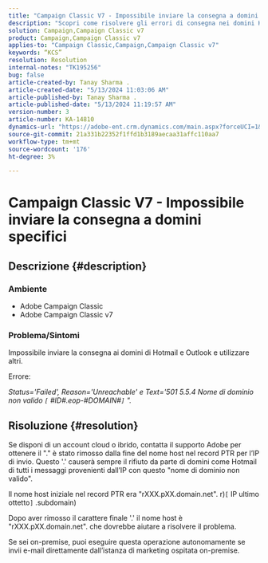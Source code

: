 ```yaml
---
title: "Campaign Classic V7 - Impossibile inviare la consegna a domini specifici"
description: "Scopri come risolvere gli errori di consegna nei domini Hotmail e Outlook."
solution: Campaign,Campaign Classic v7
product: Campaign,Campaign Classic v7
applies-to: "Campaign Classic,Campaign,Campaign Classic v7"
keywords: “KCS”
resolution: Resolution
internal-notes: "TK195256"
bug: false
article-created-by: Tanay Sharma .
article-created-date: "5/13/2024 11:03:06 AM"
article-published-by: Tanay Sharma .
article-published-date: "5/13/2024 11:19:57 AM"
version-number: 3
article-number: KA-14810
dynamics-url: "https://adobe-ent.crm.dynamics.com/main.aspx?forceUCI=1&pagetype=entityrecord&etn=knowledgearticle&id=9d2dad5a-1811-ef11-9f8a-6045bd02b206"
source-git-commit: 21a331b22352f1ffd1b3189aecaa31affc110aa7
workflow-type: tm+mt
source-wordcount: '176'
ht-degree: 3%

---
```


# Campaign Classic V7 - Impossibile inviare la consegna a domini specifici

## Descrizione {#description}


### Ambiente

- Adobe Campaign Classic
- Adobe Campaign Classic v7


### Problema/Sintomi

Impossibile inviare la consegna ai domini di Hotmail e Outlook e utilizzare altri.

Errore:

*Status=&#39;Failed&#39;, Reason=&#39;Unreachable&#39; e Text=&#39;501 5.5.4 Nome di dominio non valido `[` #ID#.eop-#DOMAIN#`]` &quot;.*





## Risoluzione {#resolution}


Se disponi di un account cloud o ibrido, contatta il supporto Adobe per ottenere il &quot;.&quot; è stato rimosso dalla fine del nome host nel record PTR per l’IP di invio. Questo &#39;.&#39; causerà sempre il rifiuto da parte di domini come Hotmail di tutti i messaggi provenienti dall’IP con questo &quot;nome di dominio non valido&quot;.

Il nome host iniziale nel record PTR era &quot;rXXX.pXX.domain.net&quot;. r)`[` IP ultimo ottetto`]` .subdomain)

Dopo aver rimosso il carattere finale &#39;.&#39; il nome host è &quot;rXXX.pXX.domain.net&quot;. che dovrebbe aiutare a risolvere il problema.

Se sei on-premise, puoi eseguire questa operazione autonomamente se invii e-mail direttamente dall’istanza di marketing ospitata on-premise.
